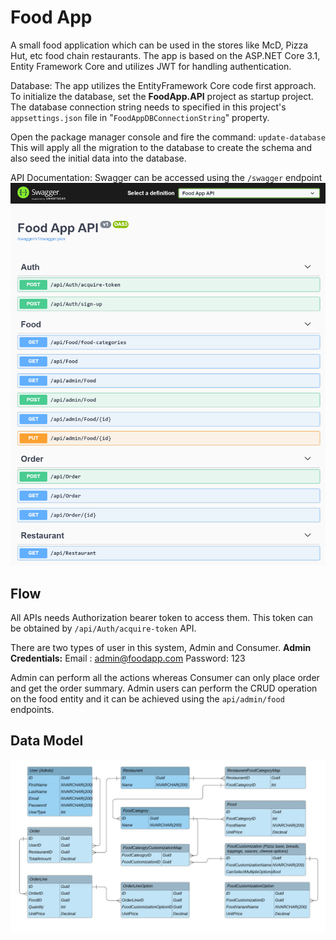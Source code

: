 # Food App

A small food application which can be used in the stores like McD, Pizza Hut, etc food chain restaurants.
The app is based on the ASP.NET Core 3.1, Entity Framework Core and utilizes JWT for handling authentication.



Database:
The app utilizes the EntityFramework Core code first approach. To initialize the database, set the **FoodApp.API** project as startup project. 
The database connection string needs to specified in this project's `appsettings.json` file in "`FoodAppDBConnectionString`" property.

Open the package manager console and fire the command: `update-database`
This will apply all the migration to the database to create the schema and also seed the initial data into the database.

API Documentation:
Swagger can be accessed using the `/swagger` endpoint
![ScreenShot](/gitassets/Swagger.png)


## Flow
All APIs needs Authorization bearer token to access them. This token can be obtained by `/api/Auth/acquire-token` API.

There are two types of user in this system, Admin and Consumer.
**Admin Credentials:**
Email : admin@foodapp.com
Password: 123

Admin can perform all the actions whereas Consumer can only place order and get the order summary.
Admin users can perform the CRUD operation on the food entity and it can be achieved using the `api/admin/food` endpoints.

## Data Model
![ScreenShot](/gitassets/DataModel.jpg)
